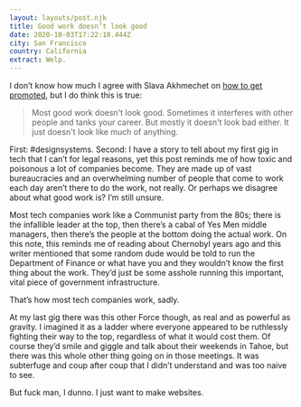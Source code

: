 ```yaml
---
layout: layouts/post.njk
title: Good work doesn’t look good
date: 2020-10-03T17:22:10.444Z
city: San Francisco
country: California
extract: Welp.
---
```


I don’t know how much I agree with Slava Akhmechet on [how to get promoted](https://defmacro.substack.com/p/how-to-get-promoted?utm_campaign=post&utm_medium=web&utm_source=copy), but I do think this is true:

> Most good work doesn't look good. Sometimes it interferes with other people and tanks your career. But mostly it doesn't look bad either. It just doesn't look like much of anything.

First: #designsystems. Second: I have a story to tell about my first gig in tech that I can’t for legal reasons, yet this post reminds me of how toxic and poisonous a lot of companies become. They are made up of vast bureaucracies and an overwhelming number of people that come to work each day aren’t there to do the work, not really. Or perhaps we disagree about what good work is? I’m still unsure.

Most tech companies work like a Communist party from the 80s; there is the infallible leader at the top, then there’s a cabal of Yes Men middle managers, then there’s the people at the bottom doing the actual work. On this note, this reminds me of reading about Chernobyl years ago and this writer mentioned that some random dude would be told to run the Department of Finance or what have you and they wouldn’t know the first thing about the work. They’d just be some asshole running this important, vital piece of government infrastructure.

That’s how most tech companies work, sadly.

At my last gig there was this other Force though, as real and as powerful as gravity. I imagined it as a ladder where everyone appeared to be ruthlessly fighting their way to the top, regardless of what it would cost them. Of course they’d smile and giggle and talk about their weekends in Tahoe, but there was this whole other thing going on in those meetings. It was subterfuge and coup after coup that I didn’t understand and was too naive to see.

But fuck man, I dunno. I just want to make websites.

